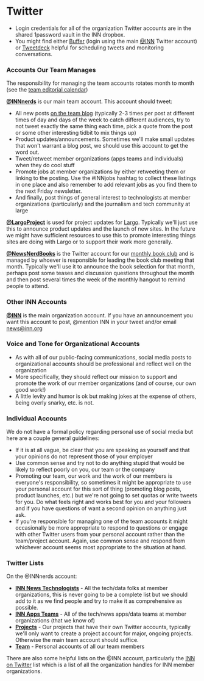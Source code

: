 # Twitter

- Login credentials for all of the organization Twitter accounts are in the shared 1password vault in the INN dropbox.
- You might find either [Buffer](http://bufferapp.com) (login using the main [@INN](http://twitter.com/inn) Twitter account) or [Tweetdeck](http://tweetdeck.com) helpful for scheduling tweets and monitoring conversations.


### Accounts Our Team Manages

The responsibility for managing the team accounts rotates month to month (see the [team editorial calendar](https://docs.google.com/spreadsheets/d/1akpzhzJ8r2e43X-s7Y9LJIydJiffQ-D8VifjIQqQKjc/edit))

**[@INNnerds](http://twitter.com/innnerds)** is our main team account. This account should tweet:

- All new posts [on the team blog](http://nerds.inn.org) (typically 2-3 times per post at different times of day and days of the week to catch different audiences, try to not tweet exactly the same thing each time, pick a quote from the post or some other interesting tidbit to mix things up)
- Product updates/announcements. Sometimes we'll make small updates that won't warrant a blog post, we should use this account to get the word out.
- Tweet/retweet member organizations (apps teams and individuals) when they do cool stuff 
- Promote jobs at member organizations by either retweeting them or linking to the posting. Use the #INNjobs hashtag to collect these listings in one place and also remember to add relevant jobs as you find them to the next Friday newsletter.
- And finally, post things of general interest to technologists at member organizations (particularly) and the journalism and tech community at large
 
**[@LargoProject](http://twitter.com/largoproject)** is used for project updates for [Largo](http://largoproject.org). Typically we'll just use this to announce product updates and the launch of new sites. In the future we might have sufficient resources to use this to promote interesting things sites are doing with Largo or to support their work more generally.

**[@NewsNerdBooks](http://twitter.com/newsnerdbooks)** is the Twitter account for our [monthly book club](/projects/book-club) and is managed by whoever is responsible for leading the book club meeting that month. Typically we'll use it to announce the book selection for that month, perhaps post some teases and discussion questions throughout the month and then post several times the week of the monthly hangout to remind people to attend.


### Other INN Accounts

**[@INN](http://twitter.com/INN)** is the main organization account. If you have an announcement you want this account to post, @mention INN in your tweet and/or email [news@inn.org](mailto:news@inn.org)

### Voice and Tone for Organizational Accounts

- As with all of our public-facing communications, social media posts to organizational accounts should be professional and reflect well on the organization
- More specifically, they should reflect our mission to support and promote the work of our member organizations (and of course, our own good work!)
- A little levity and humor is ok but making jokes at the expense of others, being overly snarky, etc. is not. 

### Individual Accounts

We do not have a formal policy regarding personal use of social media but here are a couple general guidelines:

- If it is at all vague, be clear that you are speaking as yourself and that your opinions do not represent those of your employer
- Use common sense and try not to do anything stupid that would be likely to reflect poorly on you, our team or the company
- Promoting our team, our work and the work of our members is everyone's responsibility, so sometimes it might be appropriate to use your personal account for this sort of thing (promoting blog posts, product launches, etc.) but we're not going to set quotas or write tweets for you. Do what feels right and works best for you and your followers and if you have questions of want a second opinion on anything just ask. 
- If you're responsible for managing one of the team accounts it might occasionally be more appropriate to respond to questions or engage with other Twitter users from your personal account rather than the team/project account. Again, use common sense and respond from whichever account seems most appropriate to the situation at hand.


### Twitter Lists

On the @INNnerds account:

- **[INN News Technologists](https://twitter.com/INNnerds/lists/inn-news-technologists)** - All the tech/data folks at member organizations, this is never going to be a complete list but we should add to it as we find people and try to make it as comprehensive as possible.
- **[INN Apps Teams](https://twitter.com/INNnerds/lists/inn-apps-teams)** - All of the tech/news apps/data teams at member organizations (that we know of)
- **[Projects](https://twitter.com/INNnerds/lists/projects)** - Our projects that have their own Twitter accounts, typically we'll only want to create a project account for major, ongoing projects. Otherwise the main team account should suffice.
- **[Team](https://twitter.com/INNnerds/lists/team)** - Personal accounts of all our team members

There are also some helpful lists on the @INN account, particularly the [INN on Twitter](https://twitter.com/INN/lists/inn-on-twitter) list which is a list of all the organization handles for INN member organizations.
